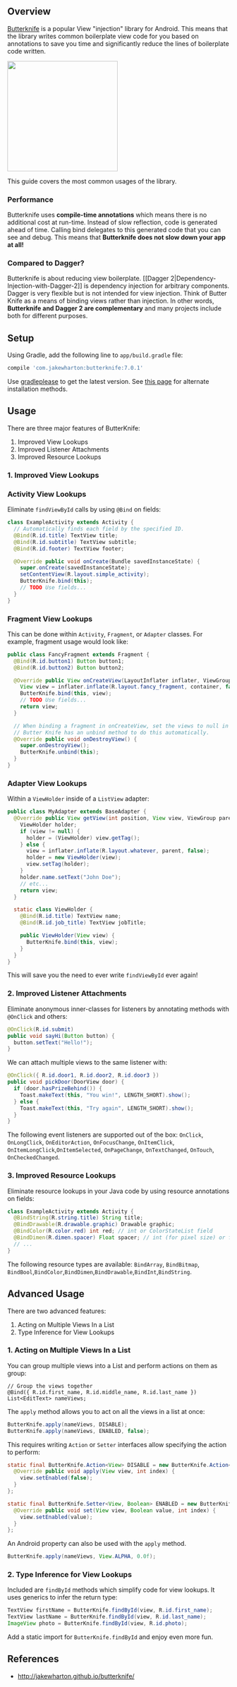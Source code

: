 ## Overview

[Butterknife](http://jakewharton.github.io/butterknife/) is a popular View "injection" library for Android. This means that the library writes common boilerplate view code for you based on annotations to save you time and significantly reduce the lines of boilerplate code written. 

<img src="http://i.imgur.com/8QU88W8.png" width="250" />

This guide covers the most common usages of the library.

### Performance

Butterknife uses **compile-time annotations** which means there is no additional cost at run-time. Instead of slow reflection, code is generated ahead of time. Calling bind delegates to this generated code that you can see and debug. This means that **Butterknife does not slow down your app at all!**

### Compared to Dagger?

Butterknife is about reducing view boilerplate. [[Dagger 2|Dependency-Injection-with-Dagger-2]] is dependency injection for arbitrary components. Dagger is very flexible but is not intended for view injection. Think of Butter Knife as a means of binding views rather than injection. In other words, **Butterknife and Dagger 2 are complementary** and many projects include both for different purposes.

## Setup

Using Gradle, add the following line to `app/build.gradle` file:

```gradle
compile 'com.jakewharton:butterknife:7.0.1'
```

Use [gradleplease](http://gradleplease.appspot.com/#butterknife) to get the latest version. See [this page](https://github.com/JakeWharton/butterknife/blob/master/README.md#download) for alternate installation methods.

## Usage

There are three major features of ButterKnife:

1. Improved View Lookups
2. Improved Listener Attachments
3. Improved Resource Lookups

### 1. Improved View Lookups 

### Activity View Lookups

Eliminate `findViewById` calls by using `@Bind` on fields:

```java
class ExampleActivity extends Activity {
  // Automatically finds each field by the specified ID.
  @Bind(R.id.title) TextView title;
  @Bind(R.id.subtitle) TextView subtitle;
  @Bind(R.id.footer) TextView footer;

  @Override public void onCreate(Bundle savedInstanceState) {
    super.onCreate(savedInstanceState);
    setContentView(R.layout.simple_activity);
    ButterKnife.bind(this);
    // TODO Use fields...
  }
}
```

### Fragment View Lookups

This can be done within `Activity`, `Fragment`, or `Adapter` classes. For example, fragment usage would look like:

```java
public class FancyFragment extends Fragment {
  @Bind(R.id.button1) Button button1;
  @Bind(R.id.button2) Button button2;

  @Override public View onCreateView(LayoutInflater inflater, ViewGroup container, Bundle savedInstanceState) {
    View view = inflater.inflate(R.layout.fancy_fragment, container, false);
    ButterKnife.bind(this, view);
    // TODO Use fields...
    return view;
  }

  // When binding a fragment in onCreateView, set the views to null in onDestroyView. 
  // Butter Knife has an unbind method to do this automatically.
  @Override public void onDestroyView() {
    super.onDestroyView();
    ButterKnife.unbind(this);
  }
}
```

### Adapter View Lookups

Within a `ViewHolder` inside of a `ListView` adapter:

```java
public class MyAdapter extends BaseAdapter {
  @Override public View getView(int position, View view, ViewGroup parent) {
    ViewHolder holder;
    if (view != null) {
      holder = (ViewHolder) view.getTag();
    } else {
      view = inflater.inflate(R.layout.whatever, parent, false);
      holder = new ViewHolder(view);
      view.setTag(holder);
    }
    holder.name.setText("John Doe");
    // etc...
    return view;
  }

  static class ViewHolder {
    @Bind(R.id.title) TextView name;
    @Bind(R.id.job_title) TextView jobTitle;

    public ViewHolder(View view) {
      ButterKnife.bind(this, view);
    }
  }
}
```

This will save you the need to ever write `findViewById` ever again!

### 2. Improved Listener Attachments

Eliminate anonymous inner-classes for listeners by annotating methods with `@OnClick` and others:

```java
@OnClick(R.id.submit)
public void sayHi(Button button) {
  button.setText("Hello!");
}
```

We can attach multiple views to the same listener with:

```java
@OnClick({ R.id.door1, R.id.door2, R.id.door3 })
public void pickDoor(DoorView door) {
  if (door.hasPrizeBehind()) {
    Toast.makeText(this, "You win!", LENGTH_SHORT).show();
  } else {
    Toast.makeText(this, "Try again", LENGTH_SHORT).show();
  }
}
```

The following event listeners are supported out of the box: `OnClick`, `OnLongClick`, `OnEditorAction`, `OnFocusChange`, `OnItemClick`, `OnItemLongClick`,`OnItemSelected`, `OnPageChange`, `OnTextChanged`, `OnTouch`, `OnCheckedChanged`.

### 3. Improved Resource Lookups

Eliminate resource lookups in your Java code by using resource annotations on fields:

```java
class ExampleActivity extends Activity {
  @BindString(R.string.title) String title;
  @BindDrawable(R.drawable.graphic) Drawable graphic;
  @BindColor(R.color.red) int red; // int or ColorStateList field
  @BindDimen(R.dimen.spacer) Float spacer; // int (for pixel size) or float (for exact value) field
  // ...
}
```

The following resource types are available: `BindArray`, `BindBitmap`, `BindBool`,`BindColor`,`BindDimen`,`BindDrawable`,`BindInt`,`BindString`.

## Advanced Usage

There are two advanced features:

1. Acting on Multiple Views In a List
2. Type Inference for View Lookups

### 1. Acting on Multiple Views In a List

You can group multiple views into a List and perform actions on them as group:

```
// Group the views together
@Bind({ R.id.first_name, R.id.middle_name, R.id.last_name })
List<EditText> nameViews;
```

The `apply` method allows you to act on all the views in a list at once:

```java
ButterKnife.apply(nameViews, DISABLE);
ButterKnife.apply(nameViews, ENABLED, false);
```

This requires writing `Action` or `Setter` interfaces allow specifying the action to perform:

```java
static final ButterKnife.Action<View> DISABLE = new ButterKnife.Action<View>() {
  @Override public void apply(View view, int index) {
    view.setEnabled(false);
  }
};

static final ButterKnife.Setter<View, Boolean> ENABLED = new ButterKnife.Setter<View, Boolean>() {
  @Override public void set(View view, Boolean value, int index) {
    view.setEnabled(value);
  }
};
```

An Android property can also be used with the `apply` method.

```java
ButterKnife.apply(nameViews, View.ALPHA, 0.0f);
```

### 2. Type Inference for View Lookups

Included are `findById` methods which simplify code for view lookups. It uses generics to infer the return type:

```java
TextView firstName = ButterKnife.findById(view, R.id.first_name);
TextView lastName = ButterKnife.findById(view, R.id.last_name);
ImageView photo = ButterKnife.findById(view, R.id.photo);
```

Add a static import for `ButterKnife.findById` and enjoy even more fun.

## References

* <http://jakewharton.github.io/butterknife/>